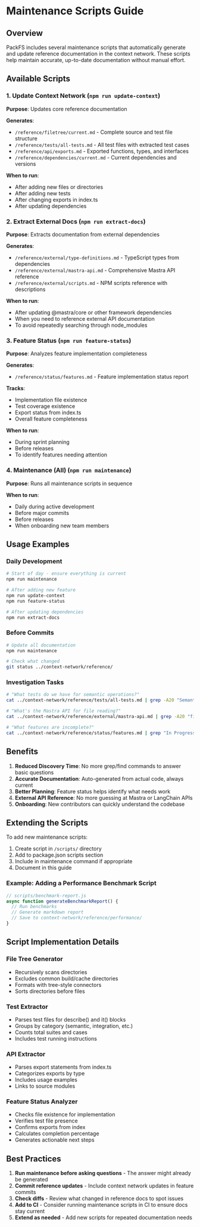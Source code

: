 # Maintenance Scripts Guide

## Overview

PackFS includes several maintenance scripts that automatically generate and update reference documentation in the context network. These scripts help maintain accurate, up-to-date documentation without manual effort.

## Available Scripts

### 1. Update Context Network (`npm run update-context`)
**Purpose**: Updates core reference documentation

**Generates**:
- `/reference/filetree/current.md` - Complete source and test file structure
- `/reference/tests/all-tests.md` - All test files with extracted test cases
- `/reference/api/exports.md` - Exported functions, types, and interfaces
- `/reference/dependencies/current.md` - Current dependencies and versions

**When to run**:
- After adding new files or directories
- After adding new tests
- After changing exports in index.ts
- After updating dependencies

### 2. Extract External Docs (`npm run extract-docs`)
**Purpose**: Extracts documentation from external dependencies

**Generates**:
- `/reference/external/type-definitions.md` - TypeScript types from dependencies
- `/reference/external/mastra-api.md` - Comprehensive Mastra API reference
- `/reference/external/scripts.md` - NPM scripts reference with descriptions

**When to run**:
- After updating @mastra/core or other framework dependencies
- When you need to reference external API documentation
- To avoid repeatedly searching through node_modules

### 3. Feature Status (`npm run feature-status`)
**Purpose**: Analyzes feature implementation completeness

**Generates**:
- `/reference/status/features.md` - Feature implementation status report

**Tracks**:
- Implementation file existence
- Test coverage existence
- Export status from index.ts
- Overall feature completeness

**When to run**:
- During sprint planning
- Before releases
- To identify features needing attention

### 4. Maintenance (All) (`npm run maintenance`)
**Purpose**: Runs all maintenance scripts in sequence

**When to run**:
- Daily during active development
- Before major commits
- Before releases
- When onboarding new team members

## Usage Examples

### Daily Development
```bash
# Start of day - ensure everything is current
npm run maintenance

# After adding new feature
npm run update-context
npm run feature-status

# After updating dependencies
npm run extract-docs
```

### Before Commits
```bash
# Update all documentation
npm run maintenance

# Check what changed
git status ../context-network/reference/
```

### Investigation Tasks
```bash
# "What tests do we have for semantic operations?"
cat ../context-network/reference/tests/all-tests.md | grep -A20 "Semantic Tests"

# "What's the Mastra API for file reading?"
cat ../context-network/reference/external/mastra-api.md | grep -A20 "fileReader"

# "What features are incomplete?"
cat ../context-network/reference/status/features.md | grep "In Progress"
```

## Benefits

1. **Reduced Discovery Time**: No more grep/find commands to answer basic questions
2. **Accurate Documentation**: Auto-generated from actual code, always current
3. **Better Planning**: Feature status helps identify what needs work
4. **External API Reference**: No more guessing at Mastra or LangChain APIs
5. **Onboarding**: New contributors can quickly understand the codebase

## Extending the Scripts

To add new maintenance scripts:

1. Create script in `/scripts/` directory
2. Add to package.json scripts section
3. Include in maintenance command if appropriate
4. Document in this guide

### Example: Adding a Performance Benchmark Script
```javascript
// scripts/benchmark-report.js
async function generateBenchmarkReport() {
  // Run benchmarks
  // Generate markdown report
  // Save to context-network/reference/performance/
}
```

## Script Implementation Details

### File Tree Generator
- Recursively scans directories
- Excludes common build/cache directories
- Formats with tree-style connectors
- Sorts directories before files

### Test Extractor
- Parses test files for describe() and it() blocks
- Groups by category (semantic, integration, etc.)
- Counts total suites and cases
- Includes test running instructions

### API Extractor
- Parses export statements from index.ts
- Categorizes exports by type
- Includes usage examples
- Links to source modules

### Feature Status Analyzer
- Checks file existence for implementation
- Verifies test file presence
- Confirms exports from index
- Calculates completion percentage
- Generates actionable next steps

## Best Practices

1. **Run maintenance before asking questions** - The answer might already be generated
2. **Commit reference updates** - Include context network updates in feature commits
3. **Check diffs** - Review what changed in reference docs to spot issues
4. **Add to CI** - Consider running maintenance scripts in CI to ensure docs stay current
5. **Extend as needed** - Add new scripts for repeated documentation needs